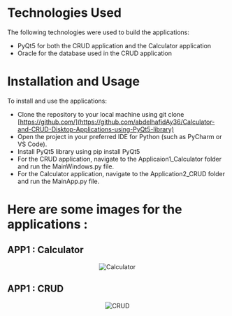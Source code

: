 # Technologies Used
The following technologies were used to build the applications:

 - PyQt5 for both the CRUD application and the Calculator application
 - Oracle for the database used in the CRUD application

# Installation and Usage
To install and use the applications:

 - Clone the repository to your local machine using git clone [https://github.com/](https://github.com/abdelhafidAy36/Calculator-and-CRUD-Disktop-Applications-using-PyQt5-library)
 - Open the project in your preferred IDE for Python (such as PyCharm or VS Code).
 - Install PyQt5 library using pip install PyQt5
 - For the CRUD application, navigate to the Applicaion1_Calculator folder and run the MainWindows.py file.
 - For the Calculator application, navigate to the Application2_CRUD folder and run the MainApp.py file.

# Here are some images for the applications : 
## APP1 : Calculator
<center>
<img src="https://github.com/JhingleDiff/Desktop-application-Calculator-and-CRUD-Applications-with-PyQt5-library/blob/main/App1.png" alt="Calculator">
</center>

## APP1 : CRUD
<center>
<img src="https://github.com/JhingleDiff/Desktop-application-Calculator-and-CRUD-Applications-with-PyQt5-library/blob/main/App2.png" alt="CRUD">
</center>
